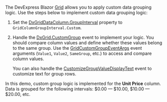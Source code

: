 The DevExpress Blazor [Grid](https://docs.devexpress.com/Blazor/403143/grid) allows you to apply custom data grouping logic. Use the steps below to implement custom data grouping logic:

1. Set the [DxGridDataColumn.GroupInterval](https://docs.devexpress.com/Blazor/DevExpress.Blazor.DxGridDataColumn.GroupInterval) property to `GridColumnGroupInterval.Custom`. 
2. Handle the [DxGrid.CustomGroup](https://docs.devexpress.com/Blazor/DevExpress.Blazor.DxGrid.CustomGroup) event to implement your logic. You should compare column values and define whether these values belong to the same group. Use the [GridCustomGroupEventArgs](https://docs.devexpress.com/Blazor/DevExpress.Blazor.GridCustomGroupEventArgs) event arguments (`Value1`, `Value2`, `SameGroup`, etc.) to access and compare column values. 
   
   You can also handle the [CustomizeGroupValueDisplayText](https://docs.devexpress.com/Blazor/DevExpress.Blazor.DxGrid.CustomizeGroupValueDisplayText) event to customize text for group rows. 

In this demo, custom group logic is implemented for the **Unit Price** column. Data is grouped for the following intervals: $0.00 — $10.00, $10.00 — $20.00, etc.  
